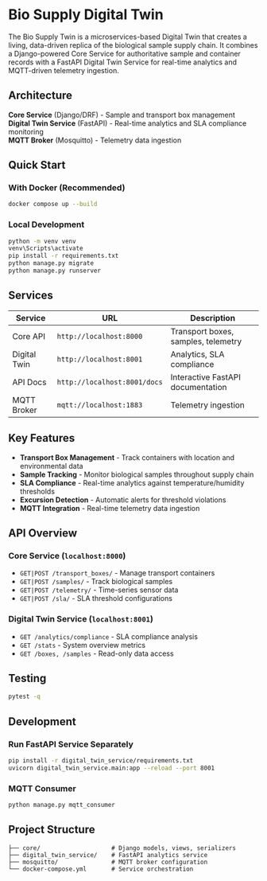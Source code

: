 # Bio Supply Digital Twin

The Bio Supply Twin is a microservices-based Digital Twin that creates a living, data-driven replica of the biological sample supply chain. It combines a Django-powered Core Service for authoritative sample and container records with a FastAPI Digital Twin Service for real-time analytics and MQTT-driven telemetry ingestion.

## Architecture

**Core Service** (Django/DRF) - Sample and transport box management  
**Digital Twin Service** (FastAPI) - Real-time analytics and SLA compliance monitoring  
**MQTT Broker** (Mosquitto) - Telemetry data ingestion

## Quick Start

### With Docker (Recommended)
```bash
docker compose up --build
```

### Local Development
```bash
python -m venv venv
venv\Scripts\activate
pip install -r requirements.txt
python manage.py migrate
python manage.py runserver
```

## Services

| Service | URL | Description |
|---------|-----|-------------|
| Core API | `http://localhost:8000` | Transport boxes, samples, telemetry |
| Digital Twin | `http://localhost:8001` | Analytics, SLA compliance |
| API Docs | `http://localhost:8001/docs` | Interactive FastAPI documentation |
| MQTT Broker | `mqtt://localhost:1883` | Telemetry ingestion |

## Key Features

- **Transport Box Management** - Track containers with location and environmental data
- **Sample Tracking** - Monitor biological samples throughout supply chain
- **SLA Compliance** - Real-time analytics against temperature/humidity thresholds
- **Excursion Detection** - Automatic alerts for threshold violations
- **MQTT Integration** - Real-time telemetry data ingestion

## API Overview

### Core Service (`localhost:8000`)
- `GET|POST /transport_boxes/` - Manage transport containers
- `GET|POST /samples/` - Track biological samples  
- `GET|POST /telemetry/` - Time-series sensor data
- `GET|POST /sla/` - SLA threshold configurations

### Digital Twin Service (`localhost:8001`)
- `GET /analytics/compliance` - SLA compliance analysis
- `GET /stats` - System overview metrics
- `GET /boxes, /samples` - Read-only data access



## Testing
```bash
pytest -q
```

## Development

### Run FastAPI Service Separately
```bash
pip install -r digital_twin_service/requirements.txt
uvicorn digital_twin_service.main:app --reload --port 8001
```

### MQTT Consumer
```bash
python manage.py mqtt_consumer
```

## Project Structure
```
├── core/                    # Django models, views, serializers
├── digital_twin_service/    # FastAPI analytics service
├── mosquitto/               # MQTT broker configuration
└── docker-compose.yml       # Service orchestration
```




